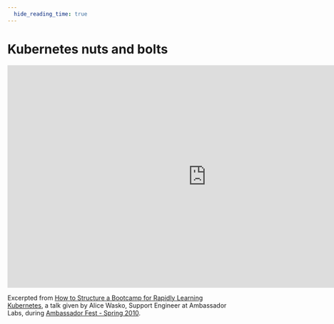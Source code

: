 ```yaml
---
  hide_reading_time: true
---
```


# Kubernetes nuts and bolts

<iframe width="889" height="500" src="https://www.youtube.com/embed/dePoqgOT1ZQ" title="YouTube video player" frameborder="0" allow="accelerometer; autoplay; clipboard-write; encrypted-media; gyroscope; picture-in-picture" allowfullscreen></iframe>

Excerpted from [How to Structure a Bootcamp for Rapidly Learning Kubernetes](https://www.youtube.com/watch?v=7nBmHhNTDm8), a talk given by Alice Wasko, Support Engineer at Ambassador Labs, during [Ambassador Fest - Spring 2010](https://www.youtube.com/watch?v=79VWzqsZutQ&list=PLZWpj-1-nsqVP0FbG3a8Yr5bi-PXXFirH).